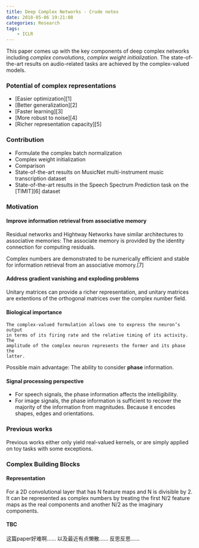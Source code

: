 ```yaml
---
title: Deep Complex Networks - Crude notes
date: 2018-05-06 19:21:08
categories: Research
tags:
    - ICLR
---
```


This paper comes up with the key components of deep complex networks including *complex convolutions*, *complex weight initialization*. The state-of-the-art results on audio-related tasks are achieved by the complex-valued models.

### Potential of complex representations

- [Easier optimization][1]
- [Better generalization][2]
- [Faster learning][3]
- [More robust to noise][4]
- [Richer representation capacity][5]

### Contribution

- Formulate the complex batch normalization
- Complex weight initialization
- Comparison 
- State-of-the-art results on MusicNet multi-instrument music transcription dataset
- State-of-the-art results in the Speech Spectrum Prediction task on the [TIMIT][6] dataset

### Motivation

#### Improve information retrieval from associative memory

Residual networks and Hightway Networks have similar architectures to associative memories: The associate memory is provided by the identity connection for computing residuals.

Complex numbers are demonstrated to be numerically efficient and stable for information retrieval from an associative momory.[7]

#### Address gradient vanishing and exploding problems

Unitary matrices can provide a richer representation, and unitary matrices are extentions of the orthogonal matrices over the complex number field.

#### Biological importance

    The complex-valued formulation allows one to express the neuron’s output 
    in terms of its firing rate and the relative timing of its activity. The 
    amplitude of the complex neuron represents the former and its phase the 
    latter.

Possible main advantage: The ability to consider **phase** information.

#### Signal processing perspective

- For speech signals, the phase information affects the intelligibility.
- For image signals, the phase information is sufficient to recover the majority of the information from magnitudes. Because it encodes shapes, edges and orientations.

### Previous works

Previous works either only yield real-valued kernels, or are simply applied on toy tasks with some exceptions. 

### Complex Building Blocks

#### Representation

For a 2D convolutional layer that has N feature maps and N is divisible by 2. It can be represented as complex numbers by treating the first N/2 feature maps as the real components and another N/2 as the imaginary components.

#### TBC

这篇paper好难啊……
以及最近有点懒散……
反思反思……





